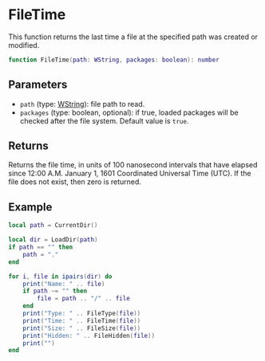 # FileTime

This function returns the last time a file at the specified path was created or modified.

```lua
function FileTime(path: WString, packages: boolean): number
```

## Parameters

- `path` (type: [WString](WString.md)): file path to read.
- `packages` (type: boolean, optional): if true, loaded packages will be checked after the file system. Default value is `true`.

## Returns

Returns the file time, in units of 100 nanosecond intervals that have elapsed since 12:00 A.M. January 1, 1601 Coordinated Universal Time (UTC). If the file does not exist, then zero is returned.

## Example
```lua
local path = CurrentDir()

local dir = LoadDir(path)
if path == "" then
    path = "."
end

for i, file in ipairs(dir) do
    print("Name: " .. file)
    if path ~= "" then
        file = path .. "/" .. file
    end
    print("Type: " .. FileType(file))
    print("Time: " .. FileTime(file))
    print("Size: " .. FileSize(file))
    print("Hidden: " .. FileHidden(file))
    print("")
end
```